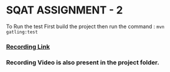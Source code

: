 # SQAT ASSIGNMENT - 2

To Run the test 
First build the project then run the command : ```mvn gatling:test```
### [Recording Link](https://sap-my.sharepoint.com/:v:/p/chandan_kumar_shaw/ET0yoQLHnfpEgh4YkResDdEBfv7S9gocSHpwgnV7aB_Jtg)

### Recording Video is also present in the project folder.
